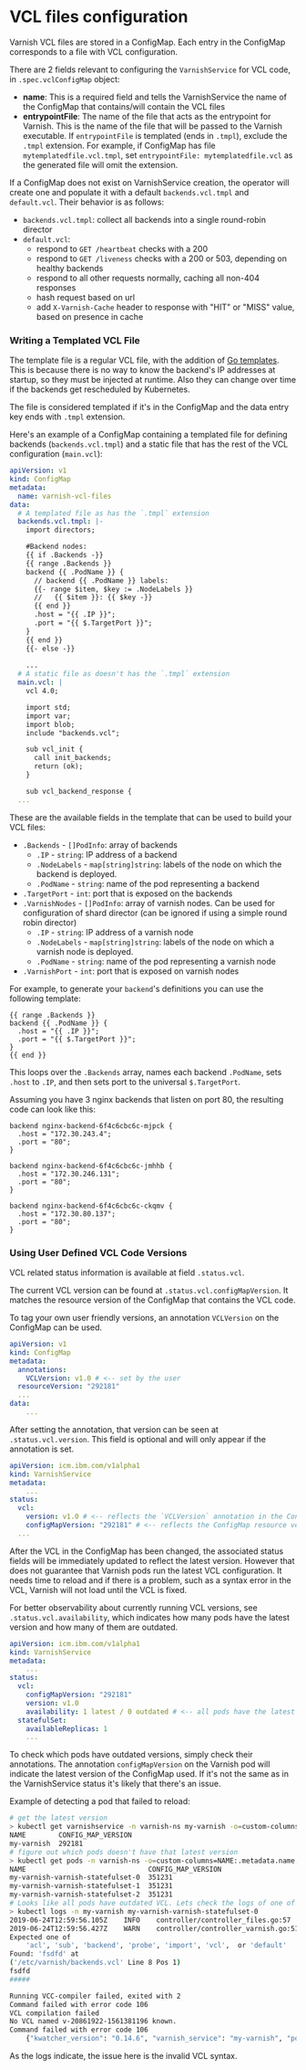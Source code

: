 # VCL files configuration

Varnish VCL files are stored in a ConfigMap. Each entry in the ConfigMap corresponds to a file with VCL configuration.

There are 2 fields relevant to configuring the `VarnishService` for VCL code, in `.spec.vclConfigMap` object:

* **name**: This is a required field and tells the VarnishService the name of the ConfigMap that contains/will contain the VCL files
* **entrypointFile**: The name of the file that acts as the entrypoint for Varnish. This is the name of the file that will be passed to the Varnish executable. If `entrypointFile` is templated (ends in `.tmpl`), exclude the `.tmpl` extension. For example, if ConfigMap has file `mytemplatedfile.vcl.tmpl`, set `entrypointFile: mytemplatedfile.vcl` as the generated file will omit the extension.

If a ConfigMap does not exist on VarnishService creation, the operator will create one and populate it with a default `backends.vcl.tmpl` and `default.vcl`. Their behavior is as follows:

* `backends.vcl.tmpl`: collect all backends into a single round-robin director
* `default.vcl`:
  * respond to `GET /heartbeat` checks with a 200
  * respond to `GET /liveness` checks with a 200 or 503, depending on healthy backends
  * respond to all other requests normally, caching all non-404 responses
  * hash request based on url
  * add `X-Varnish-Cache` header to response with "HIT" or "MISS" value, based on presence in cache
    
### Writing a Templated VCL File

The template file is a regular VCL file, with the addition of [Go templates](https://golang.org/pkg/text/template). This is because there is no way to know the backend's IP addresses at startup, so they must be injected at runtime. Also they can change over time if the backends get rescheduled by Kubernetes. 

The file is considered templated if it's in the ConfigMap and the data entry key ends with `.tmpl` extension.

Here's an example of a ConfigMap containing a templated file for defining backends (`backends.vcl.tmpl`) and a static file that has the rest of the VCL configuration (`main.vcl`):

```yaml
apiVersion: v1
kind: ConfigMap
metadata:
  name: varnish-vcl-files
data:
  # A templated file as has the `.tmpl` extension
  backends.vcl.tmpl: |-
    import directors;

    #Backend nodes:
    {{ if .Backends -}}
    {{ range .Backends }}
    backend {{ .PodName }} {
      // backend {{ .PodName }} labels:
      {{- range $item, $key := .NodeLabels }}
      //   {{ $item }}: {{ $key -}}
      {{ end }}
      .host = "{{ .IP }}";
      .port = "{{ $.TargetPort }}";
    }
    {{ end }}
    {{- else -}}
    
    ...
  # A static file as doesn't has the `.tmpl` extension
  main.vcl: |
    vcl 4.0;

    import std;
    import var;
    import blob;
    include "backends.vcl";

    sub vcl_init {
      call init_backends;
      return (ok);
    }

    sub vcl_backend_response {
  ...
```

These are the available fields in the template that can be used to build your VCL files:

* `.Backends` - `[]PodInfo`: array of backends
  * `.IP` - `string`: IP address of a backend
  * `.NodeLabels` - `map[string]string`: labels of the node on which the backend is deployed.
  * `.PodName` - `string`: name of the pod representing a backend
* `.TargetPort` - `int`: port that is exposed on the backends
* `.VarnishNodes` - `[]PodInfo`: array of varnish nodes. Can be used for configuration of shard director (can be ignored if using a simple round robin director)
  * `.IP` - `string`: IP address of a varnish node
  * `.NodeLabels` - `map[string]string`: labels of the node on which a varnish node is deployed.
  * `.PodName` - `string`: name of the pod representing a varnish node
* `.VarnishPort` - `int`: port that is exposed on varnish nodes


For example, to generate your `backend`'s definitions you can use the following template:

```vcl
{{ range .Backends }}
backend {{ .PodName }} {
  .host = "{{ .IP }}";
  .port = "{{ $.TargetPort }}";
}
{{ end }}
```

This loops over the `.Backends` array, names each backend `.PodName`, sets `.host` to `.IP`, and then sets port to the universal `$.TargetPort`.

Assuming you have 3 nginx backends that listen on port 80, the resulting code can look like this:

```vcl
backend nginx-backend-6f4c6cbc6c-mjpck {
  .host = "172.30.243.4";
  .port = "80";
}

backend nginx-backend-6f4c6cbc6c-jmhhb {
  .host = "172.30.246.131";
  .port = "80";
}

backend nginx-backend-6f4c6cbc6c-ckqmv {
  .host = "172.30.80.137";
  .port = "80";
}
```

### Using User Defined VCL Code Versions

VCL related status information is available at field `.status.vcl`. 

The current VCL version can be found at `.status.vcl.configMapVersion`. It matches the resource version of the ConfigMap that contains the VCL code. 

To tag your own user friendly versions, an annotation `VCLVersion` on the ConfigMap can be used.

```yaml
apiVersion: v1
kind: ConfigMap
metadata:
  annotations:
    VCLVersion: v1.0 # <-- set by the user
  resourceVersion: "292181"
  ...
data:
    ...
```

After setting the annotation, that version can be seen at `.status.vcl.version`. This field is optional and will only appear if the annotation is set.

```yaml
apiVersion: icm.ibm.com/v1alpha1
kind: VarnishService
metadata:
    ...
status:
  vcl:
    version: v1.0 # <-- reflects the `VCLVersion` annotation in the ConfigMap
    configMapVersion: "292181" # <-- reflects the ConfigMap resource version
  ...
```

After the VCL in the ConfigMap has been changed, the associated status fields will be immediately updated to reflect the latest version. However that does not guarantee that Varnish pods run the latest VCL configuration. It needs time to reload and if there is a problem, such as a syntax error in the VCL, Varnish will not load until the VCL is fixed.
 
For better observability about currently running VCL versions, see `.status.vcl.availability`, which indicates how many pods have the latest version and how many of them are outdated. 

```yaml
apiVersion: icm.ibm.com/v1alpha1
kind: VarnishService
metadata:
    ...
status:
  vcl:
    configMapVersion: "292181"
    version: v1.0
    availability: 1 latest / 0 outdated # <-- all pods have the latest VCL version
  statefulSet:
    availableReplicas: 1
    ...
```

To check which pods have outdated versions, simply check their annotations. The annotation `configMapVersion` on the Varnish pod will indicate the latest version of the ConfigMap used. If it's not the same as in the VarnishService status it's likely that there's an issue.

Example of detecting a pod that failed to reload:

```bash
# get the latest version
> kubectl get varnishservice -n varnish-ns my-varnish -o=custom-columns=NAME:.metadata.name,CONFIG_MAP_VERSION:.status.vcl.configMapVersion
NAME        CONFIG_MAP_VERSION
my-varnish  292181
# figure out which pods doesn't have that latest version
> kubectl get pods -n varnish-ns -o=custom-columns=NAME:.metadata.name,CONFIG_MAP_VERSION:.metadata.annotations.configMapVersion
NAME                              CONFIG_MAP_VERSION
my-varnish-varnish-statefulset-0  351231
my-varnish-varnish-statefulset-1  351231
my-varnish-varnish-statefulset-2  351231
# Looks like all pods have outdated VCL. Lets check the logs of one of the pods
> kubectl logs -n my-varnish my-varnish-varnish-statefulset-0 
2019-06-24T12:59:56.105Z	INFO	controller/controller_files.go:57	Rewriting file	{"kwatcher_version": "0.14.6", "varnish_service": "my-varnish", "pod_name": "my-varnish-varnish-statefulset-0", "namespace": "my-varnish", "file_path": "/etc/varnish/backends.vcl"}
2019-06-24T12:59:56.427Z	WARN	controller/controller_varnish.go:51	Message from VCC-compiler:
Expected one of
	'acl', 'sub', 'backend', 'probe', 'import', 'vcl',  or 'default'
Found: 'fsdfd' at
('/etc/varnish/backends.vcl' Line 8 Pos 1)
fsdfd
#####

Running VCC-compiler failed, exited with 2
Command failed with error code 106
VCL compilation failed
No VCL named v-20861922-1561381196 known.
Command failed with error code 106
	{"kwatcher_version": "0.14.6", "varnish_service": "my-varnish", "pod_name": "my-varnish-varnish-statefulset-0", "namespace": "my-varnish"}
```

As the logs indicate, the issue here is the invalid VCL syntax.